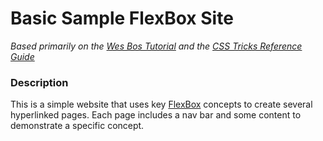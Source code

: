 # Basic Sample FlexBox Site
*Based primarily on the [Wes Bos Tutorial](https://flexbox.io) and the [CSS Tricks Reference Guide](https://css-tricks.com/snippets/css/a-guide-to-flexbox/)*

### Description
This is a simple website that uses key [FlexBox](https://developer.mozilla.org/en-US/docs/Web/CSS/CSS_Flexible_Box_Layout/Basic_Concepts_of_Flexbox) concepts to create several hyperlinked pages. Each page includes a nav bar and some content to demonstrate a specific concept.